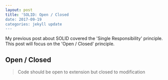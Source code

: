 ```yaml
---
layout: post
title: 'SOLID: Open / Closed
date: 2017-09-19
categories: jekyll update
---
```


My previous post about SOLID covered the 'Single Responsibility' principle. This post will focus on the 'Open / Closed' principle. 

## Open / Closed
>Code should be open to extension but closed to modification
